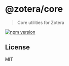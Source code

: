 # @zotera/core

> Core utilities for Zotera

[![npm version](https://img.shields.io/npm/v/@zotera/core.svg)](https://www.npmjs.com/package/@zotera/core)

## License

MIT
